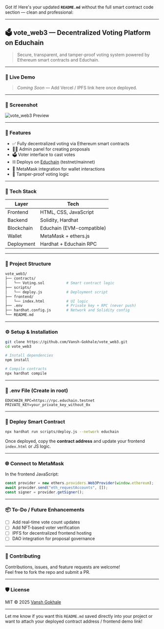 Got it! Here's your updated **`README.md`** without the full smart contract code section — clean and professional:

---

## 🗳️ vote_web3 — Decentralized Voting Platform on Educhain

> Secure, transparent, and tamper-proof voting system powered by Ethereum smart contracts and Educhain.

---

### 🚀 Live Demo

> _Coming Soon_ — Add Vercel / IPFS link here once deployed.

---

### 📸 Screenshot

![vote_web3 Preview](./screenshot.png)

---

### 🔗 Features

- ✅ Fully decentralized voting via Ethereum smart contracts  
- 🧑‍💼 Admin panel for creating proposals  
- 🗳️ Voter interface to cast votes  
- ⛓️ Deploys on [Educhain](https://educhain.network/) (testnet/mainnet)  
- 🦊 MetaMask integration for wallet interactions  
- 🔐 Tamper-proof voting logic

---

### 🧱 Tech Stack

| Layer      | Tech                                   |
|------------|----------------------------------------|
| Frontend   | HTML, CSS, JavaScript                  |
| Backend    | Solidity, Hardhat                      |
| Blockchain | Educhain (EVM-compatible)              |
| Wallet     | MetaMask + ethers.js                   |
| Deployment | Hardhat + Educhain RPC                 |

---

### 📁 Project Structure

```bash
vote_web3/
├── contracts/
│   └── Voting.sol          # Smart contract logic
├── scripts/
│   └── deploy.js           # Deployment script
├── frontend/
│   └── index.html          # UI logic
├── .env                    # Private key + RPC (never push)
├── hardhat.config.js       # Network and Solidity config
└── README.md
```

---

### ⚙️ Setup & Installation

```bash
git clone https://github.com/Vansh-Gokhale/vote_web3.git
cd vote_web3

# Install dependencies
npm install

# Compile contracts
npx hardhat compile
```

---

### 🔐 .env File (Create in root)

```env
EDUCHAIN_RPC=https://rpc.educhain.testnet
PRIVATE_KEY=your_private_key_without_0x
```

---

### 🚀 Deploy Smart Contract

```bash
npx hardhat run scripts/deploy.js --network educhain
```

Once deployed, copy the **contract address** and update your frontend `index.html` or JS logic.

---

### 🌐 Connect to MetaMask

In the frontend JavaScript:

```js
const provider = new ethers.providers.Web3Provider(window.ethereum);
await provider.send("eth_requestAccounts", []);
const signer = provider.getSigner();
```

---

### 📦 To-Do / Future Enhancements

- [ ] Add real-time vote count updates
- [ ] Add NFT-based voter verification
- [ ] IPFS for decentralized frontend hosting
- [ ] DAO integration for proposal governance

---

### 🤝 Contributing

Contributions, issues, and feature requests are welcome!  
Feel free to fork the repo and submit a PR.

---

### 🛡️ License

MIT © 2025 [Vansh Gokhale](https://github.com/Vansh-Gokhale)

---

Let me know if you want this `README.md` saved directly into your project or want to attach your deployed contract address / frontend demo link!